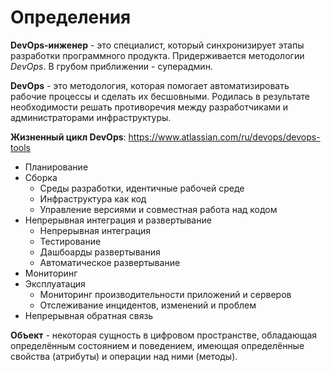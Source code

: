 # Определения

**DevOps-инженер** - это специалист, который синхронизирует этапы разработки программного продукта. Придерживается методологии *DevOps*. В грубом приближении - суперадмин.

**DevOps** - это методология, которая помогает автоматизировать рабочие процессы и сделать их бесшовными. Родилась в результате необходимости решать противоречия между разработчиками и администраторами инфраструктуры.

**Жизненный цикл DevOps**:
https://www.atlassian.com/ru/devops/devops-tools
+ Планирование
+ Сборка
  + Среды разработки, идентичные рабочей среде
  + Инфраструктура как код
  + Управление версиями и совместная работа над кодом
+ Непрерывная интеграция и развертывание
  + Непрерывная интеграция
  + Тестирование
  + Дашбоарды развертывания
  + Автоматическое развертывание
+ Мониторинг
+ Эксплуатация
  + Мониторинг производительности приложений и серверов
  + Отслеживание инцидентов, изменений и проблем
+ Непрерывная обратная связь

**Объект** - некоторая сущность в цифровом пространстве, обладающая определённым состоянием и поведением, имеющая определённые свойства (атрибуты) и операции над ними (методы).